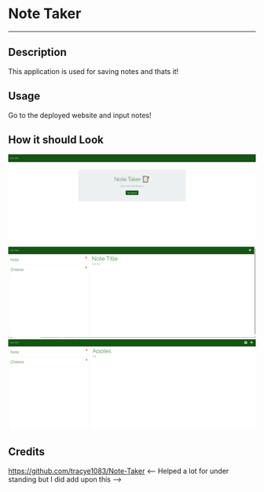 # Note Taker

---

## Description
This application is used for saving notes and thats it!

## Usage
Go to the deployed website and input notes!

## How it should Look
![HomePage](/Assets/Note-Taker-Home.png)
![NotesPage](/Assets/Note-Taker-Notes.png)
![Functioning](/Assets/Note-Taker-Working.png)


## Credits
https://github.com/tracye1083/Note-Taker  <-- Helped a lot for under standing but I did add upon this -->